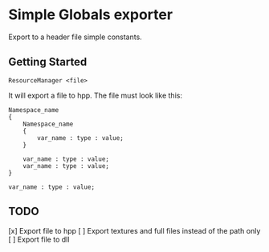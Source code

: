 # Simple Globals exporter

Export to a header file simple constants.

## Getting Started

```
ResourceManager <file>
```

It will export a file to hpp.
The file must look like this:

```
Namespace_name
{
	Namespace_name
	{
		var_name : type : value;
	}
	
	var_name : type : value;
	var_name : type : value;
}

var_name : type : value;

```

## TODO

[x] Export file to hpp
[ ] Export textures and full files instead of the path only
[ ] Export file to dll
